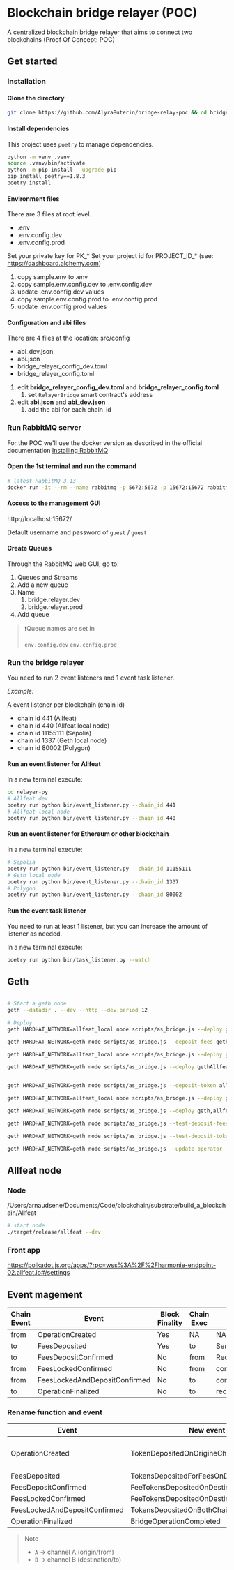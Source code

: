 # Blockchain bridge relayer (POC)

A centralized blockchain bridge relayer that aims to connect two blockchains (Proof Of Concept: POC)

## Get started

### Installation

#### Clone the directory

```bash
git clone https://github.com/AlyraButerin/bridge-relay-poc && cd bridge-relay-poc
```

#### Install dependencies

This project uses `poetry` to manage dependencies.

```bash
python -m venv .venv
source .venv/bin/activate
python -m pip install --upgrade pip
pip install poetry==1.8.3
poetry install 
```

#### Environment files

There are 3 files at root level.

- .env
- .env.config.dev
- .env.config.prod

Set your private key for PK_*
Set your project id for PROJECT_ID_* (see: https://dashboard.alchemy.com)

1. copy sample.env to .env
2. copy sample.env.config.dev to .env.config.dev
3. update .env.config.dev values
4. copy sample.env.config.prod to .env.config.prod
5. update .env.config.prod values

#### Configuration and abi files

There are 4 files at the location: src/config

- abi_dev.json
- abi.json
- bridge_relayer_config_dev.toml
- bridge_relayer_config.toml

1. edit **bridge_relayer_config_dev.toml** and **bridge_relayer_config.toml**
   1. set `RelayerBridge` smart contract's address
2. edit **abi.json** and **abi_dev.json**
   1. add the abi for each chain_id

### Run RabbitMQ server

For the POC we'll use the docker version as described in the official documentation [Installing RabbitMQ
](https://www.rabbitmq.com/docs/download)

#### Open the 1st terminal and run the command

```bash
# latest RabbitMQ 3.13
docker run -it --rm --name rabbitmq -p 5672:5672 -p 15672:15672 rabbitmq:3.13-management
```

#### Access to the management GUI

http://localhost:15672/

Default username and password of `guest` / `guest`

#### Create Queues

Through the RabbitMQ web GUI, go to:

1. Queues and Streams
2. Add a new queue
3. Name
   1. bridge.relayer.dev
   2. bridge.relayer.prod
4. Add queue

> ❗Queue names are set in
>
> `env.config.dev`
> `env.config.prod`


### Run the bridge relayer

You need to run 2 event listeners and 1 event task listener.

*Example:*

A event listener per blockchain (chain id)

- chain id 441 (Allfeat)
- chain id 440 (Allfeat local node)
- chain id 11155111 (Sepolia)
- chain id 1337 (Geth local node)
- chain id 80002 (Polygon)

#### Run an event listener for Allfeat

In a new terminal execute:

```bash
cd relayer-py
# Allfeat dev
poetry run python bin/event_listener.py --chain_id 441
# Allfeat local node
poetry run python bin/event_listener.py --chain_id 440
```

#### Run an event listener for Ethereum or other blockchain

In a new terminal execute:

```bash
# Sepolia
poetry run python bin/event_listener.py --chain_id 11155111
# Geth local node
poetry run python bin/event_listener.py --chain_id 1337
# Polygon
poetry run python bin/event_listener.py --chain_id 80002
```

#### Run the event task listener

You need to run at least 1 listener, but you can increase the amount of listener as needed.

In a new terminal execute:

```bash
poetry run python bin/task_listener.py --watch
```

## Geth

```bash

# Start a geth node
geth --datadir . --dev --http --dev.period 12

# Deploy 
geth HARDHAT_NETWORK=allfeat_local node scripts/as_bridge.js --deploy gethAllfeatLocal

geth HARDHAT_NETWORK=geth node scripts/as_bridge.js --deposit-fees gethAllfeatLocal

geth HARDHAT_NETWORK=allfeat_local node scripts/as_bridge.js --deploy gethAllfeatLocal

geth HARDHAT_NETWORK=geth node scripts/as_bridge.js --deploy gethAllfeatLocal


geth HARDHAT_NETWORK=geth node scripts/as_bridge.js --deposit-token allfeatGethLocal

geth HARDHAT_NETWORK=allfeat_local node scripts/as_bridge.js --deploy geth,allfeat_local,1337,440

geth HARDHAT_NETWORK=geth node scripts/as_bridge.js --deploy geth,allfeat_local,1337,440

geth HARDHAT_NETWORK=geth node scripts/as_bridge.js --test-deposit-fees

geth HARDHAT_NETWORK=geth node scripts/as_bridge.js --test-deposit-token

geth HARDHAT_NETWORK=geth node scripts/as_bridge.js --update-operator


```

## Allfeat node

### Node

/Users/arnaudsene/Documents/Code/blockchain/substrate/build_a_blockchain/Allfeat

```bash
# start node
./target/release/allfeat --dev
```

### Front app

https://polkadot.js.org/apps/?rpc=wss%3A%2F%2Fharmonie-endpoint-02.allfeat.io#/settings


## Event magement

| Chain<br>Event | Event                         | Block<br>Finality| Chain<br>Exec | Exec Func                            | Condition        |
|----------------|-------------------------------|------------------|---------------|--------------------------------------|------------------|
| from           | OperationCreated              | Yes              | NA            | NA                                   | NA               |
| to             | FeesDeposited                 | Yes              | to            | SendFeesLockConfirmation             | NA               |
| to             | FeesDepositConfirmed          | No               | from          | ReceiveFeesLockConfirmation          | NA               |
| from           | FeesLockedConfirmed           | No               | from          | confirmFeesLockedAndDepositConfirmed | OperationCreated |
| from           | FeesLockedAndDepositConfirmed | No               | to            | completeOperation                    | NA               |
| to             | OperationFinalized            | No               | to            | receivedFinalizedOperation           | NA               |



### Rename function and event

| Event                         | New event name                                      | Function name                        | New function name                               | chain |
|-------------------------------|-----------------------------------------------------|--------------------------------------|-------------------------------------------------|-------|
|                               |                                                     | createBridgeOperation                | depositTokensOnOriginChain                      | from  |
| OperationCreated              | TokenDepositedOnOrigineChain                        |                                      |                                                 |       |
|                               |                                                     | depositFees                          | depositTokensForFeesOnDestinationChain          | to    |
| FeesDeposited                 | TokensDepositedForFeesOnDestinationChain            | SendFeesLockConfirmation             | confirmFeeTokensDepositOnDestinationChainB      | to    |
| FeesDepositConfirmed          | FeeTokensDepositedOnDestinationChainConfirmedB      | ReceiveFeesLockConfirmation          | confirmFeeTokensDepositOnDestinationChainA      | from  |
| FeesLockedConfirmed           | FeeTokensDepositedOnDestinationChainConfirmedA      | confirmFeesLockedAndDepositConfirmed | confirmTokensDepositOnBothChain                 | from  |
| FeesLockedAndDepositConfirmed | TokensDepositedOnBothChainConfirmed                 | completeOperation                    | completeBridgeOperation                         | to    |
| OperationFinalized            | BridgeOperationCompleted                            | receivedFinalizedOperation           | confirmBridgeOperationCompleted                 | to    |

> Note
> - `A` -> channel A (origin/from)
> - `B` -> channel B (destination/to)
